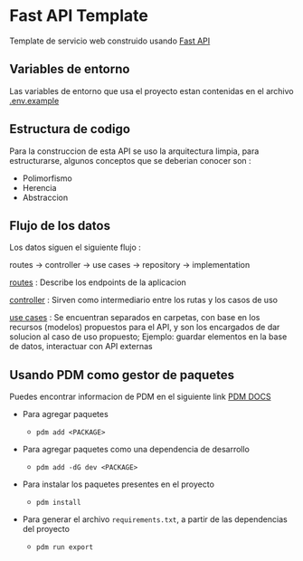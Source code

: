 # Fast API Template

Template de servicio web construido usando [Fast API](https://fastapi.tiangolo.com/)

## Variables de entorno

Las variables de entorno que usa el proyecto estan contenidas en el archivo [.env.example](.env.example)

## Estructura de codigo

Para la construccion de esta API se uso la arquitectura limpia, para estructurarse, algunos conceptos que se deberian conocer son :

- Polimorfismo
- Herencia
- Abstraccion

## Flujo de los datos

Los datos siguen el siguiente flujo :

routes -> controller -> use cases -> repository -> implementation

[routes](src/posts/routes/__init__.py) : Describe los endpoints de la aplicacion

[controller](src/posts/controllers/__init__.py) : Sirven como intermediario entre los rutas y los casos de uso

[use cases](src/posts/functions/example/use_cases.py) : Se encuentran separados en carpetas, con base en los recursos (modelos) propuestos para el API, y son los encargados de dar solucion al caso de uso propuesto; Ejemplo: guardar elementos en la base de datos, interactuar con API externas

## Usando PDM como gestor de paquetes

Puedes encontrar informacion de PDM en el siguiente link [PDM DOCS](https://pdm.fming.dev/latest/usage/dependency/)

- Para agregar paquetes
  - `pdm add <PACKAGE>`

- Para agregar paquetes como una dependencia de desarrollo
  - `pdm add -dG dev <PACKAGE>`

- Para instalar los paquetes presentes en el proyecto
  - `pdm install`

- Para generar el archivo `requirements.txt`, a partir de las dependencias del proyecto
  - `pdm run export`